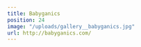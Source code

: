 ```yaml
---
title: Babyganics
position: 24
image: "/uploads/gallery__babyganics.jpg"
url: http://babyganics.com/
---
```


